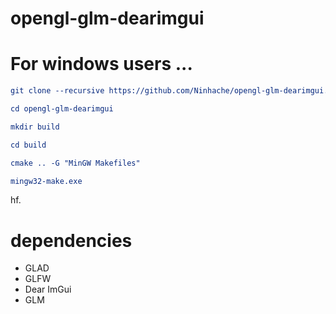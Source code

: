# opengl-glm-dearimgui

# For windows users ...
```cmake
git clone --recursive https://github.com/Ninhache/opengl-glm-dearimgui.git

cd opengl-glm-dearimgui

mkdir build

cd build

cmake .. -G "MinGW Makefiles"

mingw32-make.exe
```

hf.

# dependencies 

- GLAD
- GLFW
- Dear ImGui
- GLM
